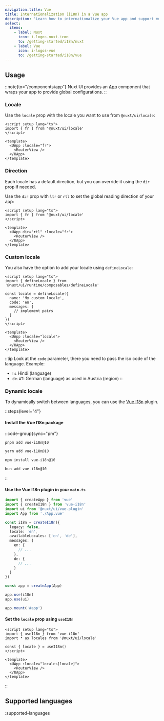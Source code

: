 ```yaml
---
navigation.title: Vue
title: Internationalization (i18n) in a Vue app
description: 'Learn how to internationalize your Vue app and support multi-directional support (LTR/RTL).'
select:
  items:
    - label: Nuxt
      icon: i-logos-nuxt-icon
      to: /getting-started/i18n/nuxt
    - label: Vue
      icon: i-logos-vue
      to: /getting-started/i18n/vue
---
```


## Usage

::note{to="/components/app"}
Nuxt UI provides an [App](/components/app) component that wraps your app to provide global configurations.
::

### Locale

Use the `locale` prop with the locale you want to use from `@nuxt/ui/locale`:

```vue [App.vue]
<script setup lang="ts">
import { fr } from '@nuxt/ui/locale'
</script>

<template>
  <UApp :locale="fr">
    <RouterView />
  </UApp>
</template>
```

### Direction

Each locale has a default direction, but you can override it using the `dir` prop if needed.

Use the `dir` prop with `ltr` or `rtl` to set the global reading direction of your app:

```vue [App.vue]
<script setup lang="ts">
import { fr } from '@nuxt/ui/locale'
</script>

<template>
  <UApp dir="rtl" :locale="fr">
    <RouterView />
  </UApp>
</template>
```

### Custom locale

You also have the option to add your locale using `defineLocale`:

```vue [App.vue]
<script setup lang="ts">
import { defineLocale } from '@nuxt/ui/runtime/composables/defineLocale'

const locale = defineLocale({
  name: 'My custom locale',
  code: 'en',
  messages: {
    // implement pairs
  }
})
</script>

<template>
  <UApp :locale="locale">
    <RouterView />
  </UApp>
</template>
```

::tip
Look at the `code` parameter, there you need to pass the iso code of the language. Example:
* `hi` Hindi (language)
* `de-AT`: German (language) as used in Austria (region)
::

### Dynamic locale

To dynamically switch between languages, you can use the [Vue I18n](https://vue-i18n.intlify.dev/) plugin.

::steps{level="4"}

#### Install the Vue I18n package

::code-group{sync="pm"}

```bash [pnpm]
pnpm add vue-i18n@10
```

```bash [yarn]
yarn add vue-i18n@10
```

```bash [npm]
npm install vue-i18n@10
```

```bash [bun]
bun add vue-i18n@10
```

::

#### Use the Vue I18n plugin in your `main.ts`

```ts [main.ts]{2,6-18,22}
import { createApp } from 'vue'
import { createI18n } from 'vue-i18n'
import ui from '@nuxt/ui/vue-plugin'
import App from './App.vue'

const i18n = createI18n({
  legacy: false,
  locale: 'en',
  availableLocales: ['en', 'de'],
  messages: {
    en: {
      // ...
    },
    de: {
      // ...
    }
  }
})

const app = createApp(App)

app.use(i18n)
app.use(ui)

app.mount('#app')
```

#### Set the `locale` prop using `useI18n`

```vue [App.vue]
<script setup lang="ts">
import { useI18n } from 'vue-i18n'
import * as locales from '@nuxt/ui/locale'

const { locale } = useI18n()
</script>

<template>
  <UApp :locale="locales[locale]">
    <RouterView />
  </UApp>
</template>
```

::

## Supported languages

:supported-languages
